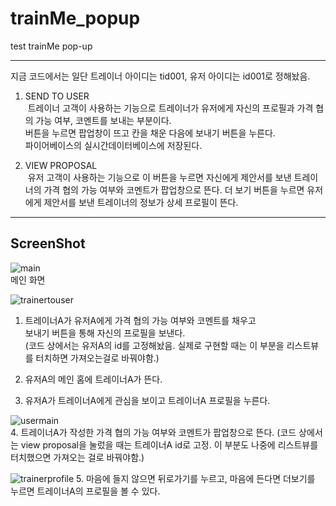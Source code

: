 # trainMe_popup
test trainMe pop-up

***
지금 코드에서는 일단 트레이너 아이디는 tid001, 유저 아이디는 id001로 정해놨음.

1. SEND TO USER   
&nbsp;트레이너 고객이 사용하는 기능으로 트레이너가 유저에게 자신의 프로필과 가격 협의 가능 여부, 코멘트를 보내는 부분이다.   
버튼을 누르면 팝업창이 뜨고 칸을 채운 다음에 보내기 버튼을 누른다.   
파이어베이스의 실시간데이터베이스에 저장된다.

2. VIEW PROPOSAL   
&nbsp;유저 고객이 사용하는 기능으로 이 버튼을 누르면 자신에게 제안서를 보낸 트레이너의 가격 협의 가능 여부와 코멘트가 팝업창으로 뜬다.
더 보기 버튼을 누르면 유저에게 제안서를 보낸 트레이너의 정보가 상세 프로필이 뜬다. 

---
## ScreenShot
![main](./image/1.PNG)   
메인 화면

![trainertouser](./image/3.PNG)
1. 트레이너A가 유저A에게 가격 협의 가능 여부와 코멘트를 채우고   
보내기 버튼을 통해 자신의 프로필을 보낸다.   
(코드 상에서는 유저A의 id를 고정해놨음. 실제로 구현할 때는 이 부분을 리스트뷰를 터치하면 가져오는걸로 바꿔야함.)

2. 유저A의 메인 홈에 트레이너A가 뜬다.

3. 유저A가 트레이너A에게 관심을 보이고 트레이너A 프로필을 누른다.

![usermain](./image/4.PNG)   
4. 트레이너A가 작성한 가격 협의 가능 여부와 코멘트가 팝업창으로 뜬다.
(코드 상에서는 view proposal을 눌렀을 때는 트레이너A id로 고정. 이 부분도 나중에 리스트뷰를 터치했으면 가져오는 걸로 바꿔야함.)

![trainerprofile](./image/5.PNG)
5. 마음에 들지 않으면 뒤로가기를 누르고, 마음에 든다면 더보기를 누르면 트레이너A의 프로필을 볼 수 있다.
